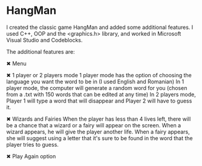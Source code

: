 # HangMan
I created the classic game HangMan and added some additional features. 
I used C++, OOP and the <graphics.h> library, and worked in Microsoft Visual Studio and Codeblocks.

The additional features are:

✖ Menu

✖ 1 player or 2 players mode
1 player mode has the option of choosing the language you want the word to be in (I used English and Romanian)
In 1 player mode, the computer will generate a random word for you (chosen from a .txt with 150 words that can be edited at any time)
In 2 players mode, Player 1 will type a word that will disappear and Player 2 will have to guess it.

✖ Wizards and Fairies
When the player has less than 4 lives left, there will be a chance that a wizard or a fairy will appear on the screen.
When a wizard appears, he will give the player another life.
When a fairy appears, she will suggest using a letter that it's sure to be found in the word that the player tries to guess.

✖ Play Again option
